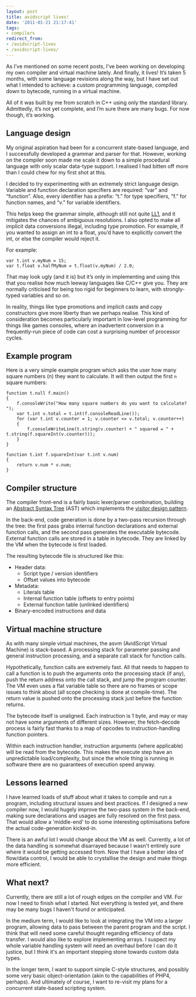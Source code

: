 ```yaml
---
layout: post
title: avidscript lives!
date: '2011-01-21 21:17:41'
tags:
- compilers
redirect_from:
- /avidscript-lives
- /avidscript-lives/
---
```


As I’ve mentioned on some recent posts, I’ve been working on developing my own compiler and virtual machine lately. And finally, it lives! It’s taken 5 months, with some language revisions along the way, but I have set out what I intended to achieve: a custom programming language, compiled down to bytecode, running in a virtual machine.

All of it was built by me from scratch in C++ using only the standard library. Admittedly, it’s not yet complete, and I’m sure there are many bugs. For now though, it’s working.

## Language design

My original aspiration had been for a concurrent state-based language, and I successfully developed a grammar and parser for that. However, working on the compiler soon made me scale it down to a simple procedural language with only scalar data-type support. I realised I had bitten off more than I could chew for my first shot at this.

I decided to try experimenting with an extremely strict language design. Variable and function declaration specifiers are required: “var” and “function”. Also, every identifier has a prefix: “t.” for type specifiers, “f.” for function names, and “v.” for variable identifiers.

This helps keep the grammar simple, although still not quite [LL1](https://en.wikipedia.org/wiki/LL_parser), and it mitigates the chances of ambiguous resolutions. I also opted to make all implicit data conversions illegal, including type promotion. For example, if you wanted to assign an int to a float, you’d have to explicitly convert the int, or else the compiler would reject it.

For example:

```
var t.int v.myNum = 15;
var t.float v.halfMyNum = t.float(v.myNum) / 2.0;
```

That may look ugly (and it is) but it’s only in implementing and using this that you realise how much leeway languages like C/C++ give you. They are normally criticised for being too rigid for beginners to learn, with strongly-typed variables and so on.

In reality, things like type promotions and implicit casts and copy constructors give more liberty than we perhaps realise. This kind of consideration becomes particularly important in low-level programming for things like games consoles, where an inadvertent conversion in a frequently-run piece of code can cost a surprising number of processor cycles.

## Example program

Here is a very simple example program which asks the user how many square numbers (n) they want to calculate. It will then output the first `n` square numbers:

```
function t.null f.main()
{
    f.consoleWrite("How many square numbers do you want to calculate? ");
    var t.int v.total = t.int(f.consoleReadLine());
    for (var t.int v.counter = 1; v.counter <= v.total; v.counter++)
    {
        f.consoleWriteLine(t.string(v.counter) + " squared = " + t.string(f.squareInt(v.counter)));
    }
}

function t.int f.squareInt(var t.int v.num)
{
    return v.num * v.num;
}
```

## Compiler structure

The compiler front-end is a fairly basic lexer/parser combination, building an [Abstract Syntax Tree](https://en.wikipedia.org/wiki/Abstract_syntax_tree) (AST) which implements the [visitor design pattern](https://en.wikipedia.org/wiki/Visitor_pattern).

In the back-end, code generation is done by a two-pass recursion through the tree: the first pass grabs internal function declarations and external function calls, and the second pass generates the executable bytecode. External function calls are stored in a table in bytecode. They are linked by the VM when the bytecode is first loaded.

The resulting bytecode file is structured like this:

- Header data:
  - Script type / version identifiers
  - Offset values into bytecode
- Metadata:
  - Literals table
  - Internal function table (offsets to entry points)
  - External function table (unlinked identifiers)
- Binary-encoded instructions and data

## Virtual machine structure

As with many simple virtual machines, the asvm (AvidScript Virtual Machine) is stack-based. A processing stack for parameter passing and general instruction processing, and a separate call stack for function calls.

Hypothetically, function calls are extremely fast. All that needs to happen to call a function is to push the arguments onto the processing stack (if any), push the return address onto the call stack, and jump the program counter. The VM even uses a flat variable table so there are no frames or scope issues to think about (all scope checking is done at compile-time). The return value is pushed onto the processing stack just before the function returns.

The bytecode itself is unaligned. Each instruction is 1 byte, and may or may not have some arguments of different sizes. However, the fetch-decode process is fairly fast thanks to a map of opcodes to instruction-handling function pointers.

Within each instruction handler, instruction arguments (where applicable) will be read from the bytecode. This makes the execute step have an unpredictable load/complexity, but since the whole thing is running in software there are no guarantees of execution speed anyway.

## Lessons learned

I have learned loads of stuff about what it takes to compile and run a program, including structural issues and best practices. If I designed a new compiler now, I would hugely improve the two-pass system in the back-end, making sure declarations and usages are fully resolved on the first pass. That would allow a 'middle-end' to do some interesting optimisations before the actual code-generation kicked-in.

There is an awful lot I would change about the VM as well. Currently, a lot of the data handling is somewhat disarrayed because I wasn't entirely sure where it would be getting accessed from. Now that I have a better idea of flow/data control, I would be able to crystallise the design and make things more efficient.

## What next?

Currently, there are still a lot of rough edges on the compiler and VM. For now I need to finish what I started. Not everything is tested yet, and there may be many bugs I haven't found or anticipated.

In the medium term, I would like to look at integrating the VM into a larger program, allowing data to pass between the parent program and the script. I think that will need some careful thought regarding efficiency of data transfer. I would also like to explore implementing arrays. I suspect my whole variable handling system will need an overhaul before I can do it justice, but I think it's an important stepping stone towards custom data types.

In the longer term, I want to support simple C-style structures, and possibly some very basic object-orientation (akin to the capabilities of PHP4, perhaps). And ultimately of course, I want to re-visit my plans for a concurrent state-based scripting system.
